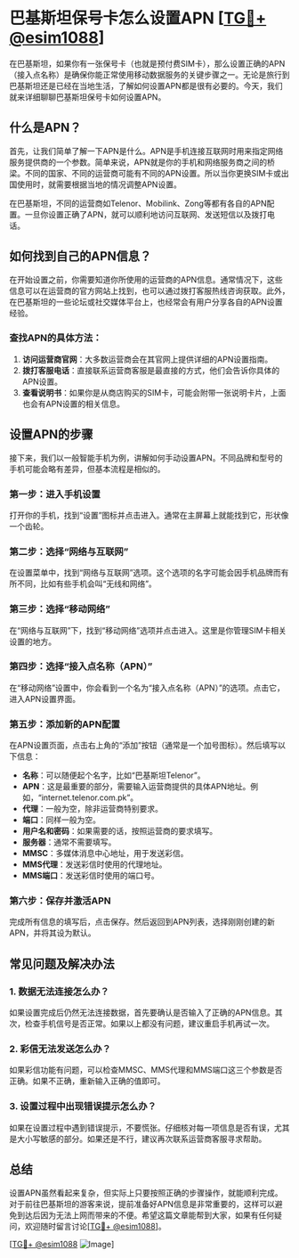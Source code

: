 # 巴基斯坦保号卡怎么设置APN [[TG💪+ @esim1088](https://t.me/s/esim1088)]

在巴基斯坦，如果你有一张保号卡（也就是预付费SIM卡），那么设置正确的APN（接入点名称）是确保你能正常使用移动数据服务的关键步骤之一。无论是旅行到巴基斯坦还是已经在当地生活，了解如何设置APN都是很有必要的。今天，我们就来详细聊聊巴基斯坦保号卡如何设置APN。

## 什么是APN？

首先，让我们简单了解一下APN是什么。APN是手机连接互联网时用来指定网络服务提供商的一个参数。简单来说，APN就是你的手机和网络服务商之间的桥梁。不同的国家、不同的运营商可能有不同的APN设置。所以当你更换SIM卡或出国使用时，就需要根据当地的情况调整APN设置。

在巴基斯坦，不同的运营商如Telenor、Mobilink、Zong等都有各自的APN配置。一旦你设置正确了APN，就可以顺利地访问互联网、发送短信以及拨打电话。

## 如何找到自己的APN信息？

在开始设置之前，你需要知道你所使用的运营商的APN信息。通常情况下，这些信息可以在运营商的官方网站上找到，也可以通过拨打客服热线咨询获取。此外，在巴基斯坦的一些论坛或社交媒体平台上，也经常会有用户分享各自的APN设置经验。

### 查找APN的具体方法：

1. **访问运营商官网**：大多数运营商会在其官网上提供详细的APN设置指南。
2. **拨打客服电话**：直接联系运营商客服是最直接的方式，他们会告诉你具体的APN设置。
3. **查看说明书**：如果你是从商店购买的SIM卡，可能会附带一张说明卡片，上面也会有APN设置的相关信息。

## 设置APN的步骤

接下来，我们以一般智能手机为例，讲解如何手动设置APN。不同品牌和型号的手机可能会略有差异，但基本流程是相似的。

### 第一步：进入手机设置

打开你的手机，找到“设置”图标并点击进入。通常在主屏幕上就能找到它，形状像一个齿轮。

### 第二步：选择“网络与互联网”

在设置菜单中，找到“网络与互联网”选项。这个选项的名字可能会因手机品牌而有所不同，比如有些手机会叫“无线和网络”。

### 第三步：选择“移动网络”

在“网络与互联网”下，找到“移动网络”选项并点击进入。这里是你管理SIM卡相关设置的地方。

### 第四步：选择“接入点名称（APN）”

在“移动网络”设置中，你会看到一个名为“接入点名称（APN）”的选项。点击它，进入APN设置界面。

### 第五步：添加新的APN配置

在APN设置页面，点击右上角的“添加”按钮（通常是一个加号图标）。然后填写以下信息：

- **名称**：可以随便起个名字，比如“巴基斯坦Telenor”。
- **APN**：这是最重要的部分，需要输入运营商提供的具体APN地址。例如，“internet.telenor.com.pk”。
- **代理**：一般为空，除非运营商特别要求。
- **端口**：同样一般为空。
- **用户名和密码**：如果需要的话，按照运营商的要求填写。
- **服务器**：通常不需要填写。
- **MMSC**：多媒体消息中心地址，用于发送彩信。
- **MMS代理**：发送彩信时使用的代理地址。
- **MMS端口**：发送彩信时使用的端口号。

### 第六步：保存并激活APN

完成所有信息的填写后，点击保存。然后返回到APN列表，选择刚刚创建的新APN，并将其设为默认。

## 常见问题及解决办法

### 1. 数据无法连接怎么办？

如果设置完成后仍然无法连接数据，首先要确认是否输入了正确的APN信息。其次，检查手机信号是否正常。如果以上都没有问题，建议重启手机再试一次。

### 2. 彩信无法发送怎么办？

如果彩信功能有问题，可以检查MMSC、MMS代理和MMS端口这三个参数是否正确。如果不正确，重新输入正确的值即可。

### 3. 设置过程中出现错误提示怎么办？

如果在设置过程中遇到错误提示，不要慌张。仔细核对每一项信息是否有误，尤其是大小写敏感的部分。如果还是不行，建议再次联系运营商客服寻求帮助。

## 总结

设置APN虽然看起来复杂，但实际上只要按照正确的步骤操作，就能顺利完成。对于前往巴基斯坦的游客来说，提前准备好APN信息是非常重要的，这样可以避免到达后因为无法上网而带来的不便。希望这篇文章能帮到大家，如果有任何疑问，欢迎随时留言讨论[[TG💪+ @esim1088](https://t.me/s/esim1088)]。

[[TG💪+ @esim1088](https://t.me/s/esim1088) ![Image](https://i.postimg.cc/4NQfJmqS/Snipaste-2025-05-13-00-14-12.png)]